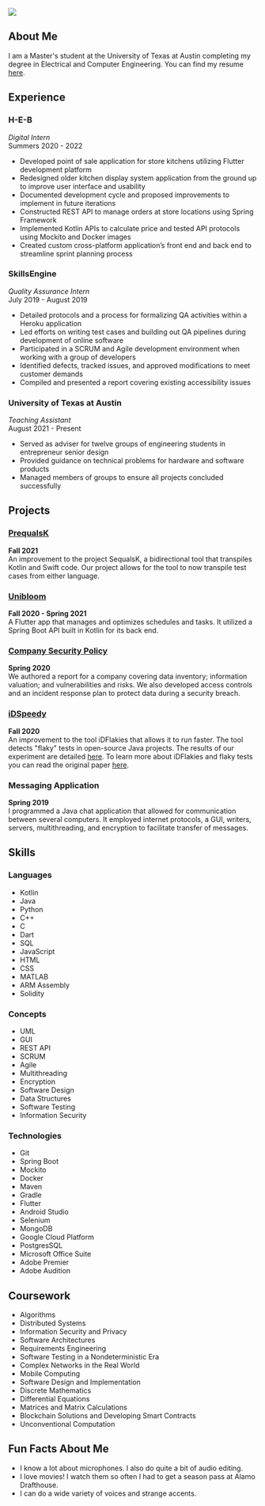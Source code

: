 ![](https://abelph.github.io/photos/abelPhoto.jpeg)
## About Me

I am a Master's student at the University of Texas at Austin completing my degree in Electrical and Computer Engineering. You can find my resume [here](https://abelph.github.io/pdfs/resume.pdf).

## Experience

### H-E-B
_Digital Intern_\
Summers 2020 - 2022
- Developed point of sale application for store kitchens utilizing Flutter development platform
- Redesigned older kitchen display system application from the ground up to improve user interface and usability
- Documented development cycle and proposed improvements to implement in future iterations
- Constructed REST API to manage orders at store locations using Spring Framework
- Implemented Kotlin APIs to calculate price and tested API protocols using Mockito and Docker images
- Created custom cross-platform application’s front end and back end to streamline sprint planning process

### SkillsEngine
_Quality Assurance Intern_\
July 2019 - August 2019
- Detailed protocols and a process for formalizing QA activities within a Heroku application
- Led efforts on writing test cases and building out QA pipelines during development of online software
- Participated in a SCRUM and Agile development environment when working with a group of developers
- Identified defects, tracked issues, and approved modifications to meet customer demands
- Compiled and presented a report covering existing accessibility issues

### University of Texas at Austin
_Teaching Assistant_\
August 2021 - Present
- Served as adviser for twelve groups of engineering students in entrepreneur senior design
- Provided guidance on technical problems for hardware and software products
- Managed members of groups to ensure all projects concluded successfully

## Projects

### [PrequalsK](https://github.com/abelph/PrequalsK)
**Fall 2021**\
An improvement to the project SequalsK, a bidirectional tool that transpiles Kotlin and Swift code. Our project allows for the tool to now transpile test cases from either language.

### [Unibloom](https://github.com/abelph/unibloom-api)
**Fall 2020 - Spring 2021**\
A Flutter app that manages and optimizes schedules and tasks. It utilized a Spring Boot API built in Kotlin for its back end.

### [Company Security Policy](https://abelph.github.io/pdfs/SecurityPaper.pdf)
**Spring 2020**\
We authored a report for a company covering data inventory; information valuation; and vulnerabilities and risks. We also developed access controls and an incident response plan to protect data during a security breach.

### [iDSpeedy](https://github.com/abelph/iDSpeedy)
**Fall 2020**\
An improvement to the tool iDFlakies that allows it to run faster. The tool detects "flaky" tests in open-source Java projects. The results of our experiment are detailed [here](https://abelph.github.io/pdfs/iDSpeedy-FinalPaper.pdf). To learn more about iDFlakies and flaky tests you can read the original paper [here](https://mir.cs.illinois.edu/winglam/publications/2019/LamETAL19iDFlakies.pdf).

### Messaging Application
**Spring 2019**\
I programmed a Java chat application that allowed for communication between several computers. It employed internet protocols, a GUI, writers, servers, multithreading, and encryption to facilitate transfer of messages.

## Skills

### Languages

- Kotlin
- Java
- Python
- C++
- C
- Dart
- SQL
- JavaScript
- HTML
- CSS
- MATLAB
- ARM Assembly
- Solidity

### Concepts

- UML
- GUI
- REST API
- SCRUM
- Agile
- Multithreading
- Encryption
- Software Design
- Data Structures
- Software Testing
- Information Security

### Technologies

- Git
- Spring Boot
- Mockito
- Docker
- Maven
- Gradle
- Flutter
- Android Studio
- Selenium
- MongoDB
- Google Cloud Platform
- PostgresSQL
- Microsoft Office Suite
- Adobe Premier
- Adobe Audition

## Coursework

- Algorithms
- Distributed Systems
- Information Security and Privacy
- Software Architectures
- Requirements Engineering
- Software Testing in a Nondeterministic Era
- Complex Networks in the Real World
- Mobile Computing
- Software Design and Implementation
- Discrete Mathematics
- Differential Equations
- Matrices and Matrix Calculations
- Blockchain Solutions and Developing Smart Contracts
- Unconventional Computation

## Fun Facts About Me
- I know a lot about microphones. I also do quite a bit of audio editing.
- I love movies! I watch them so often I had to get a season pass at Alamo Drafthouse.
- I can do a wide variety of voices and strange accents.
